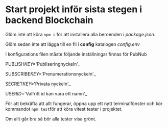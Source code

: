 # Start projekt inför sista stegen i backend Blockchain

Glöm inte att köra `npm i` för att installera alla beroenden i _package.json_.

Glöm sedan inte att lägga till en fil i **config** katalogen _config.env_

I konfigurations filen måste
följande inställningar finnas för PubNub

PUBLISH*KEY=*'Publiseringnyckeln'\_

SUBSCRIBE*KEY=*'Prenumerationsnyckeln'\_

SECRET*KEY=*'Privata nyckeln'\_

USER*ID=*'Valfritt id kan vara ett namn'\_

För att bekräfta att allt fungerar, öppna upp ett nytt terminalfönster och kör kommandot `npm test`för att köra vitest tester i projektet.

Om allt går bra så bör alla tester visa grönt.
